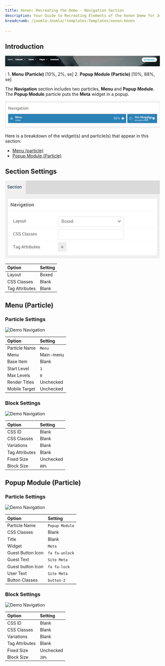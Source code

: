 ```yaml
---
title: Xenon: Recreating the Demo - Navigation Section
description: Your Guide to Recreating Elements of the Xenon Demo for Joomla
breadcrumb: /joomla:Joomla/!templates:Templates/xenon:Xenon

---
```


## Introduction

![](assets/demo_2.jpeg)

:   1. **Menu (Particle)** [10%, 2%, se]
    2. **Popup Module (Particle)** [10%, 88%, se]

The **Navigation** section includes two particles, **Menu** and **Popup Module**. The **Popup Module** particle puts the **Meta** widget in a popup.

![](assets/home_navigation.jpeg)

Here is a breakdown of the widget(s) and particle(s) that appear in this section:

* [Menu (particle)](#menu-(particle))
* [Popup Module (Particle)](#popup-widget-(particle))

## Section Settings

![](assets/demo_navigation_settings.jpeg)

| Option           | Setting     |
| :--------------- | :---------- |
| Layout           | Boxed       |
| CSS Classes      | Blank       |
| Tag Attributes   | Blank       |

## Menu (Particle)

### Particle Settings

![Demo Navigation](demo_navigation_1.jpeg)

| Option        | Setting   |
| :-----        | :-----    |
| Particle Name | `Menu`    |
| Menu          | Main-menu |
| Base Item     | Blank     |
| Start Level   | `1`       |
| Max Levels    | `0`       |
| Render Titles | Unchecked |
| Mobile Target | Unchecked |

### Block Settings

![Demo Navigation](demo_navigation_2.jpeg)

| Option         | Setting   |
| :-----         | :-----    |
| CSS ID         | Blank     |
| CSS Classes    | Blank     |
| Variations     | Blank     |
| Tag Attributes | Blank     |
| Fixed Size     | Unchecked |
| Block Size     | `80%`     |

## Popup Module (Particle)

### Particle Settings

![Demo Navigation](demo_navigation_3.jpeg)

| Option            | Setting        |
| :-----            | :-----         |
| Particle Name     | `Popup Module` |
| CSS Classes       | Blank          |
| Title             | Blank          |
| Widget            | `Meta`         |
| Guest Button Icon | `fa fa-unlock` |
| Guest Text        | `Site Meta`    |
| Guest button Icon | `fa fa-lock`   |
| User Text         | `Site Meta`    |
| Button Classes    | `button-2`     |

### Block Settings

![Demo Navigation](demo_navigation_4.jpeg)

| Option         | Setting   |
| :-----         | :-----    |
| CSS ID         | Blank     |
| CSS Classes    | Blank     |
| Variations     | Blank     |
| Tag Attributes | Blank     |
| Fixed Size     | Unchecked |
| Block Size     | `20%`     |